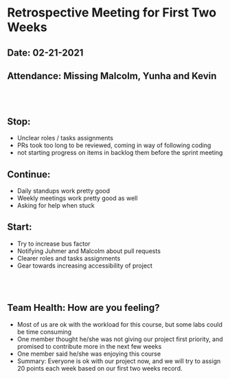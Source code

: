 # Retrospective Meeting for First Two Weeks
## Date: 02-21-2021
## Attendance: Missing Malcolm, Yunha and Kevin

<br>
<br>

## Stop:
- Unclear roles / tasks assignments
- PRs took too long to be reviewed, coming in way of following coding
- not starting progress on items in backlog them before the sprint meeting



## Continue:
- Daily standups work pretty good
- Weekly meetings work pretty good as well
- Asking for help when stuck


## Start:
- Try to increase bus factor
- Notifying Juhmer and Malcolm about pull requests
- Clearer roles and tasks assignments
- Gear towards increasing accessibility of project


<br>
<br>

## Team Health: How are you feeling?
- Most of us are ok with the workload for this course, but some labs could be time consuming
- One member thought he/she was not giving our project first priority, and promised to contribute more in the next few weeks
- One member said he/she was enjoying this course
- Summary: Everyone is ok with our project now, and we will try to assign 20 points each week based on our first two weeks record.



